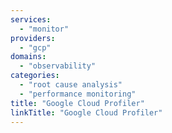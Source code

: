 ```yaml
---
services:
  - "monitor"
providers:
  - "gcp"
domains:
  - "observability"
categories:
  - "root cause analysis"
  - "performance monitoring"
title: "Google Cloud Profiler"
linkTitle: "Google Cloud Profiler"
---
```


